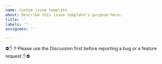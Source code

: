 ```yaml
---
name: Custom issue template
about: Describe this issue template's purpose here.
title: ''
labels: ''
assignees: ''

---
```


⛔✋  !! Please use the Discussion first before reporting a bug or a feature request ✋⛔
